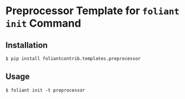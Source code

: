 # Preprocessor Template for `foliant init` Command

## Installation

```shell
$ pip install foliantcontrib.templates.preprocessor
```

## Usage

```shell
$ foliant init -t preprocessor
```
